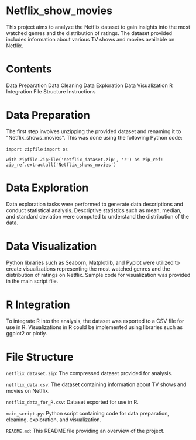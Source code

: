 # Netflix_show_movies

This project aims to analyze the Netflix dataset to gain insights into the most watched genres and the distribution of ratings. The dataset provided includes information about various TV shows and movies available on Netflix.

# Contents
Data Preparation
Data Cleaning
Data Exploration
Data Visualization
R Integration
File Structure
Instructions

# Data Preparation
The first step involves unzipping the provided dataset and renaming it to "Netflix_shows_movies". This was done using the following Python code:

`import zipfile`
`import os`

`with zipfile.ZipFile('netflix_dataset.zip', 'r') as zip_ref:`
    `zip_ref.extractall('Netflix_shows_movies')`

# Data Exploration
Data exploration tasks were performed to generate data descriptions and conduct statistical analysis. Descriptive statistics such as mean, median, and standard deviation were computed to understand the distribution of the data.

# Data Visualization
Python libraries such as Seaborn, Matplotlib, and Pyplot were utilized to create visualizations representing the most watched genres and the distribution of ratings on Netflix. Sample code for visualization was provided in the main script file.

# R Integration
To integrate R into the analysis, the dataset was exported to a CSV file for use in R. Visualizations in R could be implemented using libraries such as ggplot2 or plotly.

# File Structure
`netflix_dataset.zip`: The compressed dataset provided for analysis.

`netflix_data.csv`: The dataset containing information about TV shows and movies on Netflix.

`netflix_data_for_R.csv`: Dataset exported for use in R.

`main_script.py`: Python script containing code for data preparation, cleaning, exploration, and visualization.

`README.md`: This README file providing an overview of the project.


